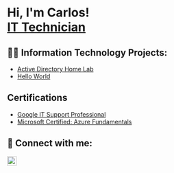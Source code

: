 <h1>Hi, I'm Carlos! <br/><a href="https://www.linkedin.com/in/macias-carlos/">IT Technician</a>

<h2>👨‍💻 Information Technology Projects:</h2>

  - [Active Directory Home Lab](https://github.com/MaciasCarlos/ActiveDirectoryLab)
  - [Hello World](https://github.com/MaciasCarlos/ActiveDirectoryLab)

<h2> Certifications </h2>

- [Google IT Support Professional](https://www.credly.com/badges/d8b9d350-0e1d-4712-aec4-f4b7a4400e6f/linked_in_profile)
- [Microsoft Certified: Azure Fundamentals](https://learn.microsoft.com/api/credentials/share/en-us/CarlosMacias-0015/BEAD08FE8113CB47?sharingId)

<h2> 🤳 Connect with me:</h2>

[<img align="left" alt="CarlosMacias | LinkedIn" width="22px" src="https://cdn.jsdelivr.net/npm/simple-icons@v3/icons/linkedin.svg" />][linkedin]

[linkedin]: https://linkedin.com/in/macias-carlos

<!--

Here are some ideas to get you started:

- 🔭 I’m currently working on ...
- 🌱 I’m currently learning ...
- 👯 I’m looking to collaborate on ...
- 🤔 I’m looking for help with ...
- 💬 Ask me about ...
- 📫 How to reach me: ...
- 😄 Pronouns: ...
- ⚡ Fun fact: ...
-->
